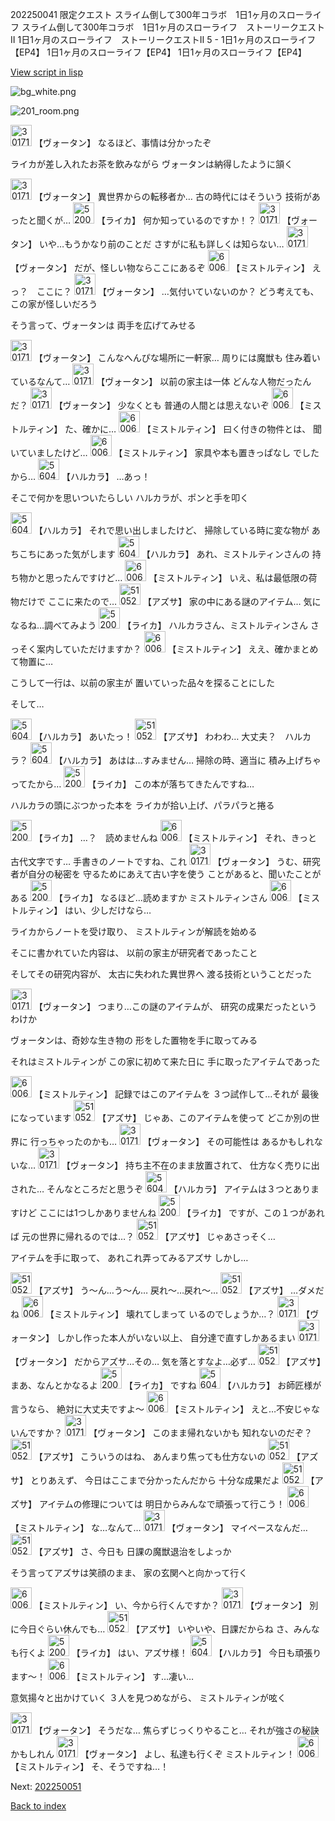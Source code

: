 202250041 限定クエスト スライム倒して300年コラボ　1日1ヶ月のスローライフ スライム倒して300年コラボ　1日1ヶ月のスローライフ　ストーリークエストⅡ 1日1ヶ月のスローライフ　ストーリークエストⅡ 5 - 1日1ヶ月のスローライフ【EP4】 1日1ヶ月のスローライフ【EP4】 1日1ヶ月のスローライフ【EP4】

[View script in lisp](../scripts/202250041.txt)

![bg_white.png](../images/backgrounds/bg_white.png)

![201_room.png](../images/backgrounds/201_room.png)

<img src="../images/units/301711.png" alt="301711.png" height="34"/>
【ヴォータン】
なるほど、事情は分かったぞ

ライカが差し入れたお茶を飲みながら
ヴォータンは納得したように頷く

<img src="../images/units/301711.png" alt="301711.png" height="34"/>
【ヴォータン】
異世界からの転移者か…
古の時代にはそういう
技術があったと聞くが…

<img src="../images/units/52001011.png" alt="52001011.png" height="34"/>
【ライカ】
何か知っているのですか！？

<img src="../images/units/301711.png" alt="301711.png" height="34"/>
【ヴォータン】
いや…もうかなり前のことだ
さすがに私も詳しくは知らない…

<img src="../images/units/301711.png" alt="301711.png" height="34"/>
【ヴォータン】
だが、怪しい物ならここにあるぞ

<img src="../images/units/600621.png" alt="600621.png" height="34"/>
【ミストルティン】
えっ？　ここに？

<img src="../images/units/301711.png" alt="301711.png" height="34"/>
【ヴォータン】
…気付いていないのか？
どう考えても、この家が怪しいだろう

そう言って、ヴォータンは
両手を広げてみせる

<img src="../images/units/301711.png" alt="301711.png" height="34"/>
【ヴォータン】
こんなへんぴな場所に一軒家…
周りには魔獣も
住み着いているなんて…

<img src="../images/units/301711.png" alt="301711.png" height="34"/>
【ヴォータン】
以前の家主は一体
どんな人物だったんだ？

<img src="../images/units/301711.png" alt="301711.png" height="34"/>
【ヴォータン】
少なくとも
普通の人間とは思えないぞ

<img src="../images/units/600621.png" alt="600621.png" height="34"/>
【ミストルティン】
た、確かに…

<img src="../images/units/600621.png" alt="600621.png" height="34"/>
【ミストルティン】
曰く付きの物件とは、
聞いていましたけど…

<img src="../images/units/600621.png" alt="600621.png" height="34"/>
【ミストルティン】
家具や本も置きっぱなし
でしたから…

<img src="../images/units/5604011.png" alt="5604011.png" height="34"/>
【ハルカラ】
…あっ！

そこで何かを思いついたらしい
ハルカラが、ポンと手を叩く

<img src="../images/units/5604011.png" alt="5604011.png" height="34"/>
【ハルカラ】
それで思い出しましたけど、
掃除している時に変な物が
あちこちにあった気がします

<img src="../images/units/5604011.png" alt="5604011.png" height="34"/>
【ハルカラ】
あれ、ミストルティンさんの
持ち物かと思ったんですけど…

<img src="../images/units/600621.png" alt="600621.png" height="34"/>
【ミストルティン】
いえ、私は最低限の荷物だけで
ここに来たので…

<img src="../images/units/5105211.png" alt="5105211.png" height="34"/>
【アズサ】
家の中にある謎のアイテム…
気になるね…調べてみよう

<img src="../images/units/52001011.png" alt="52001011.png" height="34"/>
【ライカ】
ハルカラさん、ミストルティンさん
さっそく案内していただけますか？

<img src="../images/units/600621.png" alt="600621.png" height="34"/>
【ミストルティン】
ええ、確かまとめて物置に…

こうして一行は、以前の家主が
置いていった品々を探ることにした

そして…

<img src="../images/units/5604011.png" alt="5604011.png" height="34"/>
【ハルカラ】
あいたっ！

<img src="../images/units/5105211.png" alt="5105211.png" height="34"/>
【アズサ】
わわわ…
大丈夫？　ハルカラ？

<img src="../images/units/5604011.png" alt="5604011.png" height="34"/>
【ハルカラ】
あはは…すみません…
掃除の時、適当に
積み上げちゃってたから…

<img src="../images/units/52001011.png" alt="52001011.png" height="34"/>
【ライカ】
この本が落ちてきたんですね…

ハルカラの頭にぶつかった本を
ライカが拾い上げ、パラパラと捲る

<img src="../images/units/52001011.png" alt="52001011.png" height="34"/>
【ライカ】
…？　読めませんね

<img src="../images/units/600621.png" alt="600621.png" height="34"/>
【ミストルティン】
それ、きっと古代文字です…
手書きのノートですね、これ

<img src="../images/units/301711.png" alt="301711.png" height="34"/>
【ヴォータン】
うむ、研究者が自分の秘密を
守るためにあえて古い字を使う
ことがあると、聞いたことがある

<img src="../images/units/52001011.png" alt="52001011.png" height="34"/>
【ライカ】
なるほど…読めますか
ミストルティンさん

<img src="../images/units/600621.png" alt="600621.png" height="34"/>
【ミストルティン】
はい、少しだけなら…

ライカからノートを受け取り、
ミストルティンが解読を始める

そこに書かれていた内容は、
以前の家主が研究者であったこと

そしてその研究内容が、
太古に失われた異世界へ
渡る技術ということだった

<img src="../images/units/301711.png" alt="301711.png" height="34"/>
【ヴォータン】
つまり…この謎のアイテムが、
研究の成果だったというわけか

ヴォータンは、奇妙な生き物の
形をした置物を手に取ってみる

それはミストルティンが
この家に初めて来た日に
手に取ったアイテムであった

<img src="../images/units/600621.png" alt="600621.png" height="34"/>
【ミストルティン】
記録ではこのアイテムを
３つ試作して…それが
最後になっています

<img src="../images/units/5105211.png" alt="5105211.png" height="34"/>
【アズサ】
じゃあ、このアイテムを使って
どこか別の世界に
行っちゃったのかも…

<img src="../images/units/301711.png" alt="301711.png" height="34"/>
【ヴォータン】
その可能性は
あるかもしれないな…

<img src="../images/units/301711.png" alt="301711.png" height="34"/>
【ヴォータン】
持ち主不在のまま放置されて、
仕方なく売りに出された…
そんなところだと思うぞ

<img src="../images/units/5604011.png" alt="5604011.png" height="34"/>
【ハルカラ】
アイテムは３つとありますけど
ここには1つしかありませんね

<img src="../images/units/52001011.png" alt="52001011.png" height="34"/>
【ライカ】
ですが、この１つがあれば
元の世界に帰れるのでは…？

<img src="../images/units/5105211.png" alt="5105211.png" height="34"/>
【アズサ】
じゃあさっそく…

アイテムを手に取って、
あれこれ弄ってみるアズサ
しかし…

<img src="../images/units/5105211.png" alt="5105211.png" height="34"/>
【アズサ】
う～ん…う～ん…
戻れ～…戻れ～…

<img src="../images/units/5105211.png" alt="5105211.png" height="34"/>
【アズサ】
…ダメだね

<img src="../images/units/600621.png" alt="600621.png" height="34"/>
【ミストルティン】
壊れてしまって
いるのでしょうか…？

<img src="../images/units/301711.png" alt="301711.png" height="34"/>
【ヴォータン】
しかし作った本人がいない以上、
自分達で直すしかあるまい

<img src="../images/units/301711.png" alt="301711.png" height="34"/>
【ヴォータン】
だからアズサ…その…
気を落とすなよ…必ず…

<img src="../images/units/5105211.png" alt="5105211.png" height="34"/>
【アズサ】
まあ、なんとかなるよ

<img src="../images/units/52001011.png" alt="52001011.png" height="34"/>
【ライカ】
ですね

<img src="../images/units/5604011.png" alt="5604011.png" height="34"/>
【ハルカラ】
お師匠様が言うなら、
絶対に大丈夫ですよ～

<img src="../images/units/600621.png" alt="600621.png" height="34"/>
【ミストルティン】
えと…不安じゃないんですか？

<img src="../images/units/301711.png" alt="301711.png" height="34"/>
【ヴォータン】
このまま帰れないかも
知れないのだぞ？

<img src="../images/units/5105211.png" alt="5105211.png" height="34"/>
【アズサ】
こういうのはね、
あんまり焦っても仕方ないの

<img src="../images/units/5105211.png" alt="5105211.png" height="34"/>
【アズサ】
とりあえず、
今日はここまで分かったんだから
十分な成果だよ

<img src="../images/units/5105211.png" alt="5105211.png" height="34"/>
【アズサ】
アイテムの修理については
明日からみんなで頑張って行こう！

<img src="../images/units/600621.png" alt="600621.png" height="34"/>
【ミストルティン】
な…なんて…

<img src="../images/units/301711.png" alt="301711.png" height="34"/>
【ヴォータン】
マイペースなんだ…

<img src="../images/units/5105211.png" alt="5105211.png" height="34"/>
【アズサ】
さ、今日も
日課の魔獣退治をしよっか

そう言ってアズサは笑顔のまま、
家の玄関へと向かって行く

<img src="../images/units/600621.png" alt="600621.png" height="34"/>
【ミストルティン】
い、今から行くんですか？

<img src="../images/units/301711.png" alt="301711.png" height="34"/>
【ヴォータン】
別に今日ぐらい休んでも…

<img src="../images/units/5105211.png" alt="5105211.png" height="34"/>
【アズサ】
いやいや、日課だからね
さ、みんなも行くよ

<img src="../images/units/52001011.png" alt="52001011.png" height="34"/>
【ライカ】
はい、アズサ様！

<img src="../images/units/5604011.png" alt="5604011.png" height="34"/>
【ハルカラ】
今日も頑張ります～！

<img src="../images/units/600621.png" alt="600621.png" height="34"/>
【ミストルティン】
す…凄い…

意気揚々と出かけていく
３人を見つめながら、
ミストルティンが呟く

<img src="../images/units/301711.png" alt="301711.png" height="34"/>
【ヴォータン】
そうだな…
焦らずじっくりやること…
それが強さの秘訣かもしれん

<img src="../images/units/301711.png" alt="301711.png" height="34"/>
【ヴォータン】
よし、私達も行くぞ
ミストルティン！

<img src="../images/units/600621.png" alt="600621.png" height="34"/>
【ミストルティン】
そ、そうですね…！


Next: [202250051](202250051.md)

[Back to index](index.md)
